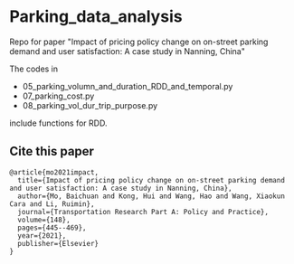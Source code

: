 # Parking_data_analysis
Repo for paper "Impact of pricing policy change on on-street parking demand and user satisfaction: A case study in Nanning, China"

The codes in 
* 05_parking_volumn_and_duration_RDD_and_temporal.py 
* 07_parking_cost.py
* 08_parking_vol_dur_trip_purpose.py

include functions for RDD.


## Cite this paper
```
@article{mo2021impact,
  title={Impact of pricing policy change on on-street parking demand and user satisfaction: A case study in Nanning, China},
  author={Mo, Baichuan and Kong, Hui and Wang, Hao and Wang, Xiaokun Cara and Li, Ruimin},
  journal={Transportation Research Part A: Policy and Practice},
  volume={148},
  pages={445--469},
  year={2021},
  publisher={Elsevier}
}
```
